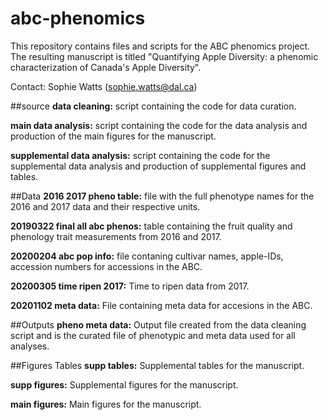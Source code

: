 # abc-phenomics
This repository contains files and scripts for the ABC phenomics project. The resulting manuscript is titled "Quantifying Apple Diversity: a phenomic characterization of Canada's Apple Diversity".

Contact: Sophie Watts (sophie.watts@dal.ca)

##source
**data cleaning:** script containing the code for data curation.

**main data analysis:** script containing the code for the data analysis and production of the main figures for the manuscript.

**supplemental data analysis:** script containing the code for the supplemental data analysis and production of supplemental figures and tables.

##Data
**2016 2017 pheno table:** file with the full phenotype names for the 2016 and 2017 data and their respective units.

**20190322 final all abc phenos:** table containing the fruit quality and phenology trait measurements from 2016 and 2017.

**20200204 abc pop info:** file contaning cultivar names, apple-IDs, accession numbers for accessions in the ABC.

**20200305 time ripen 2017:** Time to ripen data from 2017.

**20201102 meta data:** File containing meta data for accesions in the ABC.

##Outputs
**pheno meta data:** Output file created from the data cleaning script and is the curated file of phenotypic and meta data used for all analyses.

##Figures Tables
**supp tables:** Supplemental tables for the manuscript.

**supp figures:** Supplemental figures for the manuscript.

**main figures:** Main figures for the manuscript.